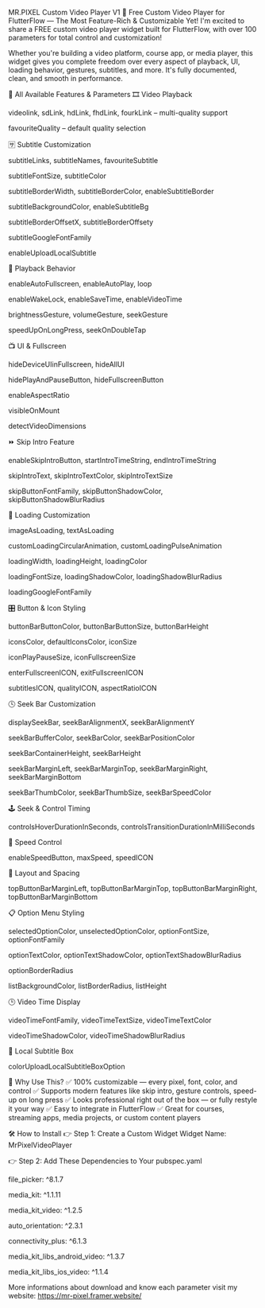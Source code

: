 MR.PIXEL Custom Video Player V1
🎥 Free Custom Video Player for FlutterFlow — The Most Feature-Rich & Customizable Yet!
I'm excited to share a FREE custom video player widget built for FlutterFlow, with over 100 parameters for total control and customization!

Whether you're building a video platform, course app, or media player, this widget gives you complete freedom over every aspect of playback, UI, loading behavior, gestures, subtitles, and more. It's fully documented, clean, and smooth in performance.

🚀 All Available Features & Parameters
🎞 Video Playback

videolink, sdLink, hdLink, fhdLink, fourkLink – multi-quality support

favouriteQuality – default quality selection

🈂 Subtitle Customization

subtitleLinks, subtitleNames, favouriteSubtitle

subtitleFontSize, subtitleColor

subtitleBorderWidth, subtitleBorderColor, enableSubtitleBorder

subtitleBackgroundColor, enableSubtitleBg

subtitleBorderOffsetX, subtitleBorderOffsety

subtitleGoogleFontFamily

enableUploadLocalSubtitle

🔁 Playback Behavior

enableAutoFullscreen, enableAutoPlay, loop

enableWakeLock, enableSaveTime, enableVideoTime

brightnessGesture, volumeGesture, seekGesture

speedUpOnLongPress, seekOnDoubleTap

📺 UI & Fullscreen

hideDeviceUIinFullscreen, hideAllUI

hidePlayAndPauseButton, hideFullscreenButton

enableAspectRatio

visibleOnMount

detectVideoDimensions

⏩ Skip Intro Feature

enableSkipIntroButton, startIntroTimeString, endIntroTimeString

skipIntroText, skipIntroTextColor, skipIntroTextSize

skipButtonFontFamily, skipButtonShadowColor, skipButtonShadowBlurRadius

🔄 Loading Customization

imageAsLoading, textAsLoading

customLoadingCircularAnimation, customLoadingPulseAnimation

loadingWidth, loadingHeight, loadingColor

loadingFontSize, loadingShadowColor, loadingShadowBlurRadius

loadingGoogleFontFamily

🎛 Button & Icon Styling

buttonBarButtonColor, buttonBarButtonSize, buttonBarHeight

iconsColor, defaultIconsColor, iconSize

iconPlayPauseSize, iconFullscreenSize

enterFullscreenICON, exitFullscreenICON

subtitlesICON, qualityICON, aspectRatioICON

🕓 Seek Bar Customization

displaySeekBar, seekBarAlignmentX, seekBarAlignmentY

seekBarBufferColor, seekBarColor, seekBarPositionColor

seekBarContainerHeight, seekBarHeight

seekBarMarginLeft, seekBarMarginTop, seekBarMarginRight, seekBarMarginBottom

seekBarThumbColor, seekBarThumbSize, seekBarSpeedColor

🕹 Seek & Control Timing

controlsHoverDurationInSeconds, controlsTransitionDurationInMilliSeconds

🧭 Speed Control

enableSpeedButton, maxSpeed, speedICON

📐 Layout and Spacing

topButtonBarMarginLeft, topButtonBarMarginTop, topButtonBarMarginRight, topButtonBarMarginBottom

📋 Option Menu Styling

selectedOptionColor, unselectedOptionColor, optionFontSize, optionFontFamily

optionTextColor, optionTextShadowColor, optionTextShadowBlurRadius

optionBorderRadius

listBackgroundColor, listBorderRadius, listHeight

🕒 Video Time Display

videoTimeFontFamily, videoTimeTextSize, videoTimeTextColor

videoTimeShadowColor, videoTimeShadowBlurRadius

📂 Local Subtitle Box

colorUploadLocalSubtitleBoxOption

🌈 Why Use This?
✅ 100% customizable — every pixel, font, color, and control
✅ Supports modern features like skip intro, gesture controls, speed-up on long press
✅ Looks professional right out of the box — or fully restyle it your way
✅ Easy to integrate in FlutterFlow
✅ Great for courses, streaming apps, media projects, or custom content players

🛠 How to Install
👉 Step 1: Create a Custom Widget
Widget Name: MrPixelVideoPlayer


👉 Step 2: Add These Dependencies to Your pubspec.yaml

file_picker: ^8.1.7

media_kit: ^1.1.11

media_kit_video: ^1.2.5

auto_orientation: ^2.3.1

connectivity_plus: ^6.1.3

media_kit_libs_android_video: ^1.3.7

media_kit_libs_ios_video: ^1.1.4


More informations about download and know each parameter visit my website:
https://mr-pixel.framer.website/
